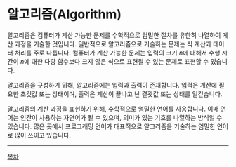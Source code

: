 # 알고리즘(Algorithm)

알고리즘은 컴퓨터가 계산 가능한 문제를 수학적으로 엄밀한 절차를 유한히 나열하여 계산 과정을 기술한 것입니다. 일반적으로 알고리즘으로 기술하는 문제는 식 계산과 데이터 처리를 주로 다룹니다. 컴퓨터가 계산 가능한 문제는 입력의 크기 $n$에 대해서 수행 시간이 $n$에 대한 다항 함수보다 크지 않은 식으로 표현될 수 있는 문제로 표현할 수 있습니다.

알고리즘을 구성하기 위해, 알고리즘에는 입력과 출력이 존재합니다. 입력은 계산에 필요한 초깃값 또는 상태이며, 출력은 계산이 끝나고 난 결괏값 또는 상태를 일컫습니다.

알고리즘의 계산 과정을 표현하기 위해, 수학적으로 엄밀한 언어를 사용합니다. 이때 언어는 인간이 사용하는 자연어가 될 수 있으며, 의미가 있는 기호를 나열하는 방식일 수 있습니다. 많은 곳에서 프로그래밍 언어가 대표적으로 알고리즘을 기술하는 엄밀한 언어로 많이 쓰이고 있습니다.

----

[목차](./readme.md)
